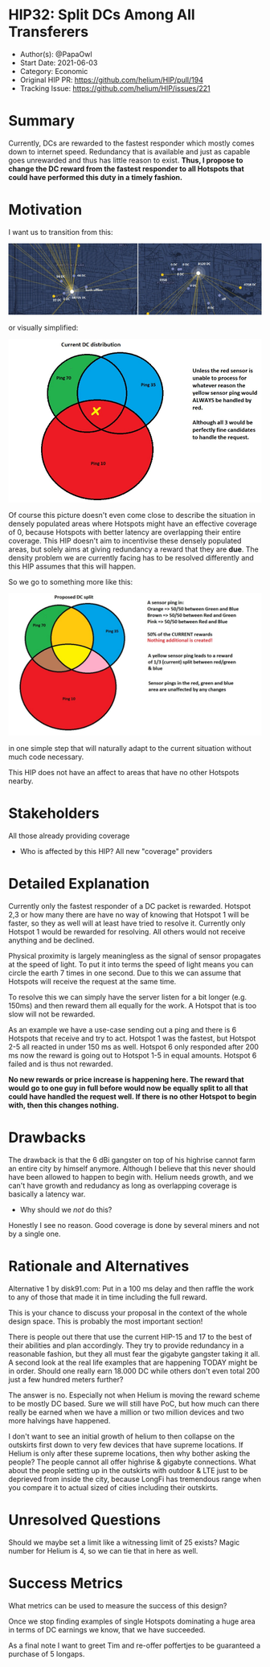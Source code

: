 # HIP32: Split DCs Among All Transferers

- Author(s): @PapaOwl
- Start Date: 2021-06-03
- Category: Economic
- Original HIP PR: <https://github.com/helium/HIP/pull/194>
- Tracking Issue: <https://github.com/helium/HIP/issues/221>

# Summary

Currently, DCs are rewarded to the fastest responder which mostly comes down to internet speed.
Redundancy that is available and just as capable goes unrewarded and thus has little reason to
exist. **Thus, I propose to change the DC reward from the fastest responder to all Hotspots that
could have performed this duty in a timely fashion.**

# Motivation

I want us to transition from this:

![Real Example](files/0032/Real_Example.jpg)

or visually simplified:

![Current DC Split](files/0032/Current_Split.jpg)

Of course this picture doesn't even come close to describe the situation in densely populated areas
where Hotspots might have an effective coverage of 0, because Hotspots with better latency are
overlapping their entire coverage. This HIP doesn't aim to incentivise these densely populated
areas, but solely aims at giving redundancy a reward that they are **due**. The density problem we
are currently facing has to be resolved differently and this HIP assumes that this will happen.

So we go to something more like this:

![Proposed DC Split](files/0032/Proposed_Split.jpg)

in one simple step that will naturally adapt to the current situation without much code necessary.

This HIP does not have an affect to areas that have no other Hotspots nearby.

# Stakeholders

All those already providing coverage

- Who is affected by this HIP? All new "coverage" providers

# Detailed Explanation

Currently only the fastest responder of a DC packet is rewarded. Hotspot 2,3 or how many there are
have no way of knowing that Hotspot 1 will be faster, so they as well will at least have tried to
resolve it. Currently only Hotspot 1 would be rewarded for resolving. All others would not receive
anything and be declined.

Physical proximity is largely meaningless as the signal of sensor propagates at the speed of light.
To put it into terms the speed of light means you can circle the earth 7 times in one second. Due to
this we can assume that Hotspots will receive the request at the same time.

To resolve this we can simply have the server listen for a bit longer (e.g. 150ms) and then reward
them all equally for the work. A Hotspot that is too slow will not be rewarded.

As an example we have a use-case sending out a ping and there is 6 Hotspots that receive and try to
act. Hotspot 1 was the fastest, but Hotspot 2-5 all reacted in under 150 ms as well. Hotspot 6 only
responded after 200 ms now the reward is going out to Hotspot 1-5 in equal amounts. Hotspot 6
failed and is thus not rewarded.

**No new rewards or price increase is happening here. The reward that would go to one guy in full
before would now be equally split to all that could have handled the request well. If there is no
other Hotspot to begin with, then this changes nothing.**

# Drawbacks

The drawback is that the 6 dBi gangster on top of his highrise cannot farm an entire city by himself
anymore. Although I believe that this never should have been allowed to happen to begin with. Helium
needs growth, and we can't have growth and redudancy as long as overlapping coverage is basically a
latency war.

- Why should we _not_ do this?

Honestly I see no reason. Good coverage is done by several miners and not by a single one.

# Rationale and Alternatives

Alternative 1 by disk91.com: Put in a 100 ms delay and then raffle the work to any of those that
made it in time including the full reward.

This is your chance to discuss your proposal in the context of the whole design space. This is
probably the most important section!

There is people out there that use the current HIP-15 and 17 to the best of their abilities and plan
accordingly. They try to provide redundancy in a reasonable fashion, but they all must fear the
gigabyte gangster taking it all. A second look at the real life examples that are happening TODAY
might be in order. Should one really earn 18.000 DC while others don't even total 200 just a few
hundred meters further?

The answer is no. Especially not when Helium is moving the reward scheme to be mostly DC based. Sure
we will still have PoC, but how much can there really be earned when we have a million or two
million devices and two more halvings have happened.

I don't want to see an initial growth of helium to then collapse on the outskirts first down to very
few devices that have supreme locations. If Helium is only after these supreme locations, then why
bother asking the people? The people cannot all offer highrise & gigabyte connections. What about
the people setting up in the outskirts with outdoor & LTE just to be deprieved from inside the city,
because LongFi has tremendous range when you compare it to actual sized of cities including their
outskirts.

# Unresolved Questions

Should we maybe set a limit like a witnessing limit of 25 exists? Magic number for Helium is 4, so we
can tie that in here as well.

# Success Metrics

What metrics can be used to measure the success of this design?

Once we stop finding examples of single Hotspots dominating a huge area in terms of DC earnings we
know, that we have succeeded.

As a final note I want to greet Tim and re-offer poffertjes to be guaranteed a purchase of 5
longaps.
